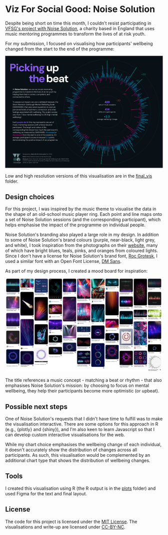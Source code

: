 # Viz For Social Good: Noise Solution

Despite being short on time this month, I couldn't resist participating in [VFSG's project with Noise Solution](https://www.vizforsocialgood.com/join-a-project/2024/7/26/noisesolution), a charity based in England that uses music mentoring programmes to transform the lives of at risk youth.

For my submission, I focused on visualising how participants' wellbeing changed from the start to the end of the programme:

<img src = "final_vis/noise_solution_final_vis_low_res.png" width="1000">

Low and high resolution versions of this visualisation are in the [final_vis](/final_vis) folder.

## Design choices

For this project, I was inspired by the music theme to visualise the data in the shape of an old-school music player ring. Each point and line maps onto a set of Noise Solution sessions (and the corresponding participant), which helps emphasise the impact of the programme on individual people.

Noise Solution's branding also played a large role in my design. In addition to some of Noise Solution's brand colours (purple, near-black, light grey, and white), I took inspiration from the photographs on their [website](https://www.noisesolution.org/), many of which have bright blues, teals, pinks, and oranges from coloured lights. Since I don't have a license for Noise Solution's brand font, [Roc Grotesk](https://fonts.adobe.com/fonts/roc-grotesk), I used a similar font with an Open Font License, [DM Sans](https://fonts.google.com/specimen/DM+Sans).

As part of my design process, I created a mood board for inspiration:

<img src = "process_images/noise_solution_mood_board.png" width="750">


The title references a music concept - matching a beat or rhythm - that also emphasises Noise Solution's mission: by choosing to focus on mental wellbeing, they help their participants become more optimistic (or upbeat). 

## Possible next steps

One of Noise Solution's requests that I didn't have time to fulfill was to make the visualisation interactive. There are some options for this approach in R (e.g., {plotly} and {shiny}), and I'm also keen to learn Javascript so that I can develop custom interactive visualisations for the web.

While my chart choice emphasises the wellbeing change of each individual, it doesn't accurately show the distribution of changes across all participants. As such, this visualisation would be complemented by an additional chart type that shows the distribution of wellbeing changes.

## Tools

I created this visualisation using R (the R output is in the [plots](plots) folder) and used Figma for the text and final layout.

## License

The code for this project is licensed under the [MIT License](https://opensource.org/license/mit). The visualisations and write-up are licensed under [CC-BY-NC](https://creativecommons.org/licenses/by-nc/4.0/).

